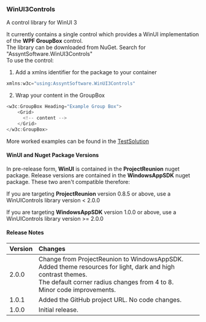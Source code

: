 ### WinUI3Controls

A control library for WinUI 3

It currently contains a single control which provides a WinUI implementation of the **WPF GroupBox** control.\
The library can be downloaded from NuGet. Search for "AssyntSoftware.WinUI3Controls"\
To use the control:

1) Add a xmlns identifier for the package to your container

```c#
xmlns:w3c="using:AssyntSoftware.WinUI3Controls"
```

2) Wrap your content in the GroupBox

```c#
<w3c:GroupBox Heading="Example Group Box">
    <Grid>
      <!-- content -->
    </Grid>
</w3c:GroupBox>
```

More worked examples can be found in the [TestSolution](TestSolution)

#### WinUI and Nuget Package Versions

In pre-release form, **WinUI** is contained in the **ProjectReunion** nuget package. Release versions are contained in the **WindowsAppSDK** nuget package. These two aren't compatible therefore:

If you are targeting **ProjectReunion** version 0.8.5 or above, use a WinUIControls library version < 2.0.0

If you are targeting **WindowsAppSDK** version 1.0.0 or above, use a WinUIControls library version >= 2.0.0

#### Release Notes

<table>
<thead>
<tr>
<th>Version</th>
<th align="left">Changes</th>
</tr>
</thead>
<tbody>
<tr>
<td>2.0.0</td>
<td>Change from ProjectReunion to WindowsAppSDK.<br>Added theme resources for light, dark and high contrast themes.<br>The default corner radius changes from 4 to 8.<br>Minor code improvements.</td>
</tr>
<tr>
<td>1.0.1</td>
<td>Added the GitHub project URL. No code changes.</td>
</tr>
<tr>
<td>1.0.0</td>
<td>Initial release.</td>
</tr>
</tbody>
</table>
